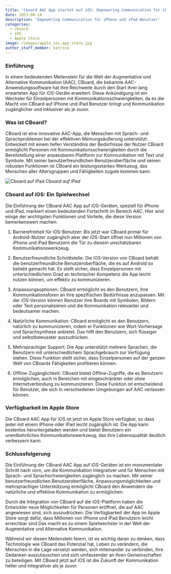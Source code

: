 ```yaml
---
title: 'Cboard AAC App startet auf iOS: Empowering Communication für iPhone und iPad Benutzer'
date: 2023-08-14
description: 'Empowering Communication für iPhone und iPad Benutzer'
categories:
  - cboard
  - iOS
  - Apple Store
image: /images/apple_ios_app_store.jpg
author_staff_member: katrina
---
```


### **Einführung**

In einem bedeutenden Meilenstein für die Welt der Augmentative und Alternative Kommunikation (AAC), CBoard, die bekannte AAC-Anwendungssoftware hat ihre Reichweite durch den Start ihrer lang erwarteten App für iOS-Geräte erweitert. Diese Ankündigung ist ein Wechsler für Einzelpersonen mit Kommunikationsschwierigkeiten, da es die Macht von CBoard auf iPhone und iPad Benutzer bringt und Kommunikation zugänglicher und inklusiver als je zuvor.

### **Was ist CBoard?**

CBoard ist eine innovative AAC-App, die Menschen mit Sprach- und Sprachproblemen bei der effektiven Meinungsäußerung unterstützt. Entwickelt mit einem tiefen Verständnis der Bedürfnisse der Nutzer CBoard ermöglicht Personen mit Kommunikationsschwierigkeiten durch die Bereitstellung einer anpassbaren Plattform zur Kommunikation mit Text und Symbole. Mit seiner benutzerfreundlichen Benutzeroberfläche und seinen robusten Funktionen ist CBoard ein leistungsstarkes Werkzeug, das Menschen aller Altersgruppen und Fähigkeiten zugute kommen kann.

![Cboard auf iPad](/images/app/water-ipad-english.png) *Cboard auf iPad*

### **Cboard auf iOS: Ein Spielwechsel**

Die Einführung der CBoard AAC App auf iOS-Geräten, speziell für iPhone und iPad, markiert einen bedeutenden Fortschritt im Bereich AAC. Hier sind einige der wichtigsten Funktionen und Vorteile, die diese Version bemerkenswert machen:

1. Barrierefreiheit für iOS-Benutzer: Bis jetzt war CBoard primär für Android-Nutzer zugänglich aber der iOS-Start öffnet nun Millionen von iPhone und iPad Benutzern die Tür zu diesem unschätzbaren Kommunikationswerkzeug.

2. Benutzerfreundliche Schnittstelle: Die iOS-Version von CBoard behält die benutzerfreundliche Benutzeroberfläche, die es auf Android so beliebt gemacht hat. Es stellt sicher, dass Einzelpersonen mit unterschiedlichem Grad an technischer Kompetenz die App leicht nutzen können, um effektiv zu kommunizieren.

3. Anpassungsoptionen: CBoard ermöglicht es den Benutzern, ihre Kommunikationsforen an ihre spezifischen Bedürfnisse anzupassen. Mit der iOS-Version können Benutzer ihre Boards mit Symbolen, Bildern oder Text personalisieren und die Kommunikation relevanter und bedeutsamer machen.

4. Natürliche Kommunikation: CBoard ermöglicht es den Benutzern, natürlich zu kommunizieren, indem er Funktionen wie Wort-Vorhersage und Sprachsynthese anbietet. Das hilft den Benutzern, sich flüssiger und selbstbewusster auszudrücken.

5. Mehrsprachiger Support: Die App unterstützt mehrere Sprachen, die Benutzern mit unterschiedlichem Sprachgebrauch zur Verfügung stehen. Diese Funktion stellt sicher, dass Einzelpersonen auf der ganzen Welt von CBoards Fähigkeiten profitieren können.

6. Offline-Zugänglichkeit: CBoard bietet Offline-Zugriffe, die es Benutzern ermöglichen, auch in Bereichen mit eingeschränkter oder ohne Internetverbindung zu kommunizieren. Diese Funktion ist entscheidend für Benutzer, die sich in verschiedenen Umgebungen auf AAC verlassen können.

### **Verfügbarkeit im Apple Store**

Die CBoard AAC App für iOS ist jetzt im Apple Store verfügbar, so dass jeder mit einem iPhone oder iPad leicht zugänglich ist. Die App kann kostenlos heruntergeladen werden und bietet Benutzern ein unentbehrliches Kommunikationswerkzeug, das ihre Lebensqualität deutlich verbessern kann.

### **Schlussfolgerung**

Die Einführung der CBoard AAC App auf iOS-Geräten ist ein monumentaler Schritt nach vorn, um die Kommunikation integrativer und für Menschen mit Sprach- und Sprachschwierigkeiten zugänglich zu machen. Mit seiner benutzerfreundlichen Benutzeroberfläche, Anpassungsmöglichkeiten und mehrsprachiger Unterstützung ermöglicht CBoard den Anwendern die natürliche und effektive Kommunikation zu ermöglichen.

Durch die Integration von CBoard auf die iOS-Plattform haben die Entwickler neue Möglichkeiten für Personen eröffnet, die auf AAC angewiesen sind, sich auszudrücken. Die Verfügbarkeit der App im Apple Store sorgt dafür, dass Millionen von iPhone und iPad Benutzern leicht erreichbar sind Das macht es zu einem Spielwechsler in der Welt der Augmentative und Alternative Kommunikation.

Während wir diesen Meilenstein feiern, ist es wichtig daran zu denken, dass Technologie wie CBoard das Potenzial hat, Leben zu verändern, die Menschen in die Lage versetzt werden, sich miteinander zu verbinden, ihre Gedanken auszutauschen und sich umfassender an ihren Gemeinschaften zu beteiligen. Mit CBoard jetzt auf iOS ist die Zukunft der Kommunikation heller und integrativer als je zuvor.